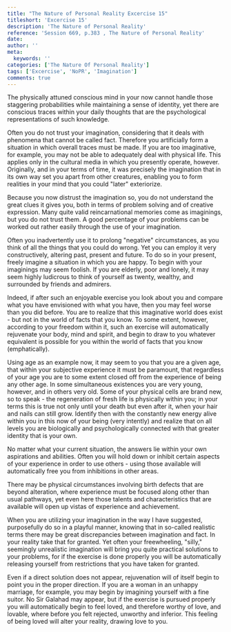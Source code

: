 ```yaml
---
title: "The Nature of Personal Reality Excercise 15"
titleshort: 'Excercise 15'
description: 'The Nature of Personal Reality'
reference: 'Session 669, p.383 , The Nature of Personal Reality'
date:
author: ''
meta:
  keywords: ''
categories: ['The Nature Of Personal Reality']
tags: ['Excercise', 'NoPR', 'Imagination']
comments: true
---
```

The physically attuned conscious mind in your now cannot handle those staggering probabilities while maintaining a sense of identity, yet there are conscious traces within your daily thoughts that are the psychological representations of such knowledge.

Often you do not trust your imagination, considering that it deals with phenomena that cannot be called fact. Therefore you artificially form a situation in which overall traces must be made. If you are too imaginative, for example, you may not be able to adequately deal with physical life. This applies only in the cultural media in which you presently operate, however. Originally, and in your terms of time, it was precisely the imagination that in its own way set you apart from other creatures, enabling you to form realities in your mind that you could "later" exteriorize.

Because you now distrust the imagination so, you do not understand the great clues it gives you, both in terms of problem solving and of creative expression. Many quite valid reincarnational memories come as imaginings, but you do not trust them. A good percentage of your problems can be worked out rather easily through the use of your imagination.

Often you inadvertently use it to prolong "negative" circumstances, as you think of all the things that you could do wrong. Yet you can employ it very constructively, altering past, present and future. To do so in your present, freely imagine a situation in which you are happy. To begin with your imaginings may seem foolish. If you are elderly, poor and lonely, it may seem highly ludicrous to think of yourself as twenty, wealthy, and surrounded by friends and admirers.

Indeed, if after such an enjoyable exercise you look about you and compare what you have envisioned with what you have, then you may feel worse than you did before. You are to realize that this imaginative world does exist - but not in the world of facts that you know. To some extent, however, according to your freedom within it, such an exercise will automatically rejuvenate your body, mind and spirit, and begin to draw to you whatever equivalent is possible for you within the world of facts that you know (emphatically).

Using age as an example now, it may seem to you that you are a given age, that within your subjective experience it must be paramount, that regardless of your age you are to some extent closed off from the experience of being any other age. In some simultaneous existences you are very young, however, and in others very old. Some of your physical cells are brand new, so to speak - the regeneration of fresh life is physically within you; in your terms this is true not only until your death but even after it, when your hair and nails can still grow. Identify then with the constantly new energy alive within you in this now of your being (very intently) and realize that on all levels you are biologically and psychologically connected with that greater identity that is your own.

No matter what your current situation, the answers lie within your own aspirations and abilities. Often you will hold down or inhibit certain aspects of your experience in order to use others - using those available will automatically free you from inhibitions in other areas.

There may be physical circumstances involving birth defects that are beyond alteration, where experience must be focused along other than usual pathways, yet even here those talents and characteristics that are available will open up vistas of experience and achievement.

When you are utilizing your imagination in the way I have suggested, purposefully do so in a playful manner, knowing that in so-called realistic terms there may be great discrepancies between imagination and fact. In your reality take that for granted. Yet often your freewheeling, "silly," seemingly unrealistic imagination will bring you quite practical solutions to your problems, for if the exercise is done properly you will be automatically releasing yourself from restrictions that you have taken for granted.

Even if a direct solution does not appear, rejuvenation will of itself begin to point you in the proper direction. If you are a woman in an unhappy marriage, for example, you may begin by imagining yourself with a fine suitor. No Sir Galahad may appear, but if the exercise is pursued properly you will automatically begin to feel loved, and therefore worthy of love, and lovable, where before you felt rejected, unworthy and inferior. This feeling of being loved will alter your reality, drawing love to you.
